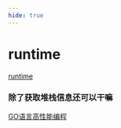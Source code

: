 ```yaml
---
hide: true
---
```

# runtime

[runtime](https://www.topgoer.com/%E5%B9%B6%E5%8F%91%E7%BC%96%E7%A8%8B/runtime%E5%8C%85.html)

### 除了获取堆栈信息还可以干嘛

[GO语言高性能编程](https://geektutu.com/post/high-performance-go.html)